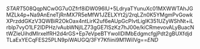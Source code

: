$START$508QqpNCw0G7uOZfrf8iDW096lU+5LdryaTYunuXc01MXWWTAhJGMZLk4p+Na9AnEneTjRnMX7R5eMfW1JZELXYt2j/2rqLZn0K5YMgmPvGowkXPrzddGKzV3QWBiR2OkOax4ntLirK2uf6eAUpGcPIvtLigIK351UZyWShNt+iLrblp7vyO1LF2IDPHz/vAubWNjlLZ73gGE7ISzKz7hJ00e/kiCRmevovALyBuacNtWZleUihdMIrxelfRH2d4rGS+Ep7eVpeBTYwoIlDIMbEdgmcfgjPdt2gBUXfdjdTLaExYECqFES25PLN9piWAUGQ/3FY7Kfiini9M1WiIVg==$END$